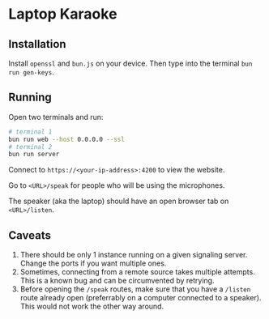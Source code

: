 # Laptop Karaoke

## Installation

Install `openssl` and `bun.js` on your device. Then type into the terminal `bun run gen-keys`.

## Running

Open two terminals and run:

```sh
# terminal 1
bun run web --host 0.0.0.0 --ssl
# terminal 2
bun run server
```

Connect to `https://<your-ip-address>:4200` to view the website.

Go to `<URL>/speak` for people who will be using the microphones.

The speaker (aka the laptop) should have an open browser tab on `<URL>/listen`.

## Caveats

1. There should be only 1 instance running on a given signaling server. Change the ports if you want multiple ones.
1. Sometimes, connecting from a remote source takes multiple attempts. This is a known bug and can be circumvented by retrying.
1. Before opening the `/speak` routes, make sure that you have a `/listen` route already open (preferrably on a computer connected to a speaker). This would not work the other way around.

